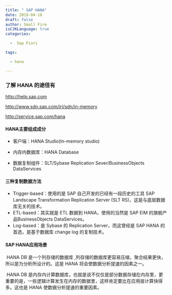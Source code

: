 ```yaml
---
title: " SAP HANA"
date: 2019-04-18
draft: false
author: Small Fire
isCJKLanguage: true
categories: 

  -  Sap Fiori

tags: 

  - hana

---
```


### 了解 HANA 的途径有

http://help.sap.com 

http://www.sdn.sap.com/irj/sdn/in-memory 

http://service.sap.com/hana

#### HANA主要组成成分

- 客户端：HANA Studio(In-memory studio)

- 内存内数据库：HANA Database

- 数据复制组件：SLT/Sybase Replication Sever/BusinessObjects DataServices

#### 三种复制数据方法

- Trigger-based：使用的是 SAP 自己开发的已经有一段历史的工具 SAP Landscape Transformation Replication Server (SLT RS)，这是与底层数据库无关的技术。
- ETL-based：其实就是 ETL 数据到 HANA，使用的当然是 SAP EIM 的旗舰产品BusinessObjects DataServices。
- Log-based：是 Sybase 的 Replication Server，而这曾经是 SAP HANA 的首选，是基于数据库 change log 的复制技术。

#### SAP HANA应用场景

​	HANA DB 是一个列存储的数据库 ,列存储的数据库更容易压缩，聚合结果更快，所以是为分析所设计的。这是 HANA 将会使数据分析提速的因素之一。

​	HANA DB 是内存内计算数据库，也就是说不仅仅是部分数据存储在内存里，更重要的是，一些逻辑计算发生在内存的数据里，这样肯定要比在应用层计算快得多。这也是 HANA 使数据分析提速的重要因素。



